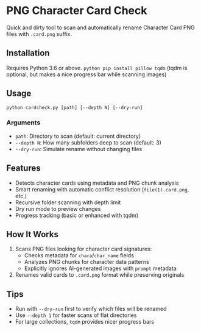 # PNG Character Card Check
Quick and dirty tool to scan and automatically rename Character Card PNG files with `.card.png` suffix.

## Installation
Requires Python 3.6 or above.
`python pip install pillow tqdm`
(tqdm is optional, but makes a nice progress bar while scanning images)

## Usage
`python cardcheck.py [path] [--depth N] [--dry-run]`

### Arguments
- `path`: Directory to scan (default: current directory)
- `--depth N`: How many subfolders deep to scan (default: 3)
- `--dry-run`: Simulate rename without changing files

## Features
- Detects character cards using metadata and PNG chunk analysis
- Smart renaming with automatic conflict resolution (`file(1).card.png`, etc.)
- Recursive folder scanning with depth limit
- Dry run mode to preview changes
- Progress tracking (basic or enhanced with tqdm)

## How It Works
1. Scans PNG files looking for character card signatures:
   - Checks metadata for `chara`/`char_name` fields
   - Analyzes PNG chunks for character data patterns
   - Explicitly ignores AI-generated images with `prompt` metadata
2. Renames valid cards to `.card.png` format while preserving originals

## Tips
- Run with `--dry-run` first to verify which files will be renamed
- Use `--depth 1` for faster scans of flat directories
- For large collections, `tqdm` provides nicer progress bars

